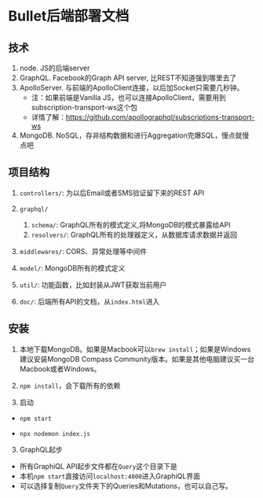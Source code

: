 # Bullet后端部署文档

## 技术

1. node. JS的后端server
2. GraphQL. Facebook的Graph API server, 比REST不知道强到哪里去了
3. ApolloServer. 与前端的ApolloClient连接，以后加Socket只需要几秒钟。
    * 注：如果前端是Vanilla JS，也可以连接ApolloClient，需要用到subscription-transport-ws这个包
    * 详情了解：https://github.com/apollographql/subscriptions-transport-ws
4. MongoDB. NoSQL，存非结构数据和进行Aggregation完爆SQL，慢点就慢点吧

## 项目结构

1. `controllers/`: 为以后Email或者SMS验证留下来的REST API

2. `graphql/`<br>
    1. `schema/`: GraphQL所有的模式定义,将MongoDB的模式暴露给API
    2. `resolvers/`: GraphQL所有的处理器定义，从数据库请求数据并返回

3. `middlewares/`: CORS、异常处理等中间件

4. `model/`: MongoDB所有的模式定义

5. `util/`: 功能函数，比如封装从JWT获取当前用户

6. `doc/`: 后端所有API的文档，从`index.html`进入

## 安装
1. 本地下载MongoDB。如果是Macbook可以`brew install`；如果是Windows建议安装MongoDB Compass Community版本。如果是其他电脑建议买一台Macbook或者Windows。

2. `npm install`，会下载所有的依赖

3. 启动
* `npm start`

* `npx nodemon index.js`

3. GraphQL起步
* 所有GraphiQL API起步文件都在`Query`这个目录下是
* 本机`npm start`直接访问`localhost:4000`进入GraphiQL界面
* 可以选择复制`Query`文件夹下的Queries和Mutations，也可以自己写。
